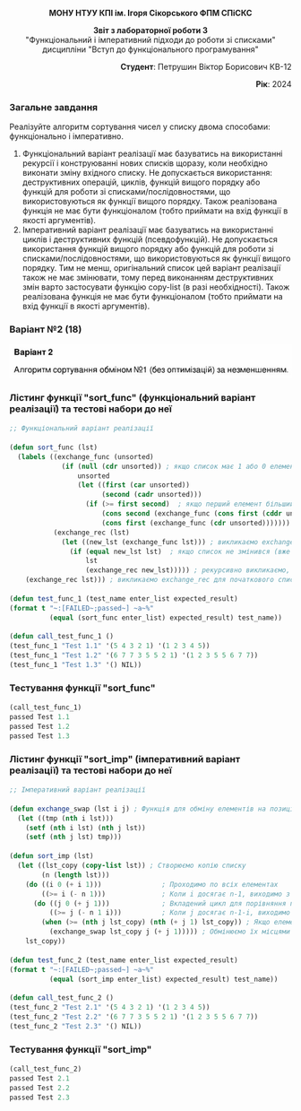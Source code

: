 <p align="center"><b>МОНУ НТУУ КПІ ім. Ігоря Сікорського ФПМ СПіСКС</b></p>
<p align="center">
<b>Звіт з лабораторної роботи 3</b><br/>
"Функціональний і імперативний підходи до роботи зі списками"<br/>
дисципліни "Вступ до функціонального програмування"
</p>
<p align="right"><b>Студент</b>: Петрушин Віктор Борисович КВ-12</p>
<p align="right"><b>Рік</b>: 2024</p>

### Загальне завдання  
Реалізуйте алгоритм сортування чисел у списку двома способами: функціонально і
імперативно.
1. Функціональний варіант реалізації має базуватись на використанні рекурсії і
конструюванні нових списків щоразу, коли необхідно виконати зміну вхідного
списку. Не допускається використання: деструктивних операцій, циклів, функцій
вищого порядку або функцій для роботи зі списками/послідовностями, що
використовуються як функції вищого порядку. Також реалізована функція не має
бути функціоналом (тобто приймати на вхід функції в якості аргументів).
2. Імперативний варіант реалізації має базуватись на використанні циклів і
деструктивних функцій (псевдофункцій). Не допускається використання функцій
вищого порядку або функцій для роботи зі списками/послідовностями, що
використовуються як функції вищого порядку. Тим не менш, оригінальний список
цей варіант реалізації також не має змінювати, тому перед виконанням
деструктивних змін варто застосувати функцію copy-list (в разі необхідності).
Також реалізована функція не має бути функціоналом (тобто приймати на вхід
функції в якості аргументів).

### Варіант №2 (18)

<p align="center">
    <img src="images/lab_3_variant.png" alt="lab_3_variant">
</p>

### Лістинг функції "sort_func" (функціональний варіант реалізації) та тестові набори до неї

```lisp
;; Функціональний варіант реалізації

(defun sort_func (lst)
  (labels ((exchange_func (unsorted)
             (if (null (cdr unsorted)) ; якщо список має 1 або 0 елементів
                 unsorted
                 (let ((first (car unsorted))
                       (second (cadr unsorted)))
                   (if (>= first second)  ; якщо перший елемент більший за другий
                       (cons second (exchange_func (cons first (cddr unsorted)))) ; міняємо місцями
                       (cons first (exchange_func (cdr unsorted))))))) ; якщо не треба міняти, просто продовжуємо
           (exchange_rec (lst)
             (let ((new_lst (exchange_func lst))) ; викликаємо exchange_func для поточного списку
               (if (equal new_lst lst)  ; якщо список не змінився (вже відсортований)
                   lst
                   (exchange_rec new_lst))))) ; рекурсивно викликаємо, поки не отримаємо відсортований список
    (exchange_rec lst))) ; викликаємо exchange_rec для початкового списку

(defun test_func_1 (test_name enter_list expected_result)
(format t "~:[FAILED~;passed~] ~a~%"
          (equal (sort_func enter_list) expected_result) test_name))

(defun call_test_func_1 ()
(test_func_1 "Test 1.1" '(5 4 3 2 1) '(1 2 3 4 5))
(test_func_1 "Test 1.2" '(6 7 7 3 5 5 2 1) '(1 2 3 5 5 6 7 7))
(test_func_1 "Test 1.3" '() NIL))
```

### Тестування функції "sort_func"

```lisp
(call_test_func_1)
passed Test 1.1
passed Test 1.2
passed Test 1.3
```

### Лістинг функції "sort_imp" (імперативний варіант реалізації) та тестові набори до неї

```lisp
;; Імперативний варіант реалізації

(defun exchange_swap (lst i j) ; Функція для обміну елементів на позиціях i та j
  (let ((tmp (nth i lst)))
    (setf (nth i lst) (nth j lst))
    (setf (nth j lst) tmp)))

(defun sort_imp (lst)
  (let ((lst_copy (copy-list lst)) ; Створюємо копію списку
        (n (length lst)))
    (do ((i 0 (+ i 1)))               ; Проходимо по всіх елементах
        ((>= i (- n 1)))              ; Коли i досягає n-1, виходимо з циклу
      (do ((j 0 (+ j 1)))             ; Вкладений цикл для порівняння пар елементів
          ((>= j (- n 1 i)))          ; Коли j досягає n-1-i, виходимо з циклу
        (when (>= (nth j lst_copy) (nth (+ j 1) lst_copy)) ; Якщо елементи в неправильному порядку
          (exchange_swap lst_copy j (+ j 1))))) ; Обмінюємо їх місцями
    lst_copy)) 

(defun test_func_2 (test_name enter_list expected_result)
(format t "~:[FAILED~;passed~] ~a~%"
          (equal (sort_imp enter_list) expected_result) test_name))

(defun call_test_func_2 ()
(test_func_2 "Test 2.1" '(5 4 3 2 1) '(1 2 3 4 5))
(test_func_2 "Test 2.2" '(6 7 7 3 5 5 2 1) '(1 2 3 5 5 6 7 7))
(test_func_2 "Test 2.3" '() NIL))
```

### Тестування функції "sort_imp"

```lisp
(call_test_func_2)
passed Test 2.1
passed Test 2.2
passed Test 2.3
```




